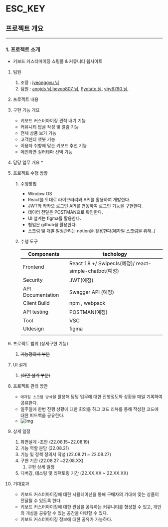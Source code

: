 # ESC_KEY

## 프로젝트 개요

---

### 1. 프로젝트 소개

- 키보드 커스터마이징 쇼핑몰 & 커뮤니티 웹사이트

1. 팀원

   1. 조장 : [iyeonggyu 님](https://github.com/iyeonggyu0)
   2. 팀원 : [anojds 님](https://github.com/anojds),[heyoo807 님](https://github.com/heyoo807), [Pyotato 님](https://github.com/Pyotato), [yhy6790 님](https://github.com/yhy6790),

2.  프로젝트 내용

   1. 구현 기능 개요
      * 키보드 커스터마이징 견적 내기 기능
      * 커뮤니티 답글 작성 및 열람 기능
      * 전체 상품 보기 기능
      * 고객센터 챗봇 기능
      * 이용자 취향에 맞는 키보드 추천 기능
      * 메인화면 컬러테마 선택 기능
   2. 담당 업무 개요
      * 

3. 프로젝트 수행 방향

   1. 수행방법

      * Window OS
      * React를 토대로 라이브러리와 API를 활용하여 개발한다. 
      * JWT와 카카오 로그인 API를 연동하여 로그인 기능을 구현한다.
      * 데이터 전달은  POSTMAN으로 확인한다.
      * UI 설계는 figma를 활용한다.
      * 협업은 github을 활용한다.
      * ~~스크럼 및 개발 일정관리는 notion을 활용한다(애자일 스크럼을 위해..)~~

   2. 수행 도구

      | Components        | techology                                              |
      | ----------------- | ------------------------------------------------------ |
      | Frontend          | React 18 +/ SwiperJs(예정)/ react-simple-chatbot(예정) |
      | Security          | JWT(예정)                                              |
      | API Documentation | Swagger API (예정)                                     |
      | Client Build      | npm , webpack                                          |
      | API testing       | POSTMAN(예정)                                          |
      | Tool              | VSC                                                    |
      | UIdesign          | figma                                                  |
      |                   |                                                        |

      

4. 프로젝트 범위 (상세구현 기능)

   1. ~~기능정의서 부분~~

5. UI 설계 

   1. ~~(화면 설계 부분)~~

6. 프로젝트 관리 방안

   * `애자일 스크럼 방식`을 활용해 담당 업무에 대한 진행정도와 상황을 매일 기록하여 공유한다.
   * 일주일에 한번 진행 상황에 대한 회의를 하고 코드 리뷰를 통해 작성한 코드에 대한 피드백을 공유한다. 
   * ![img](https://miro.medium.com/max/1400/0*FPZNyPPU709ubTqk.jpg)

7. 상세 일정

   1. 화면설계 -초안 (22.08.15~22.08.19)
   2. 기능 역할 분담  (22.08.21)
   3. 기능 및 정책 정의서 작성 (22.08.21 ~ 22.08.27)
   4. 구현 기간 (22.08.27 ~22.08.XX)
      1. 구현 상세 일정
   5. 디버깅, 테스팅 및 리팩토링 기간 (22.XX.XX ~ 22.XX.XX)

8. 기대효과

   * 키보드 커스터마이징에 대한 시뮬레이션을 통해 구매자의 기대에 맞는 상품이 전달될 수 있도록 한다.
   *  키보드 커스터마이징에 대한 관심을 공유하는 커뮤니티를 형성할 수 있고, 개인의 개성을 공유할 수 있는 공간을 마련할 수 있다.
   * 키보드 커스터마이징 정보에 대한 공유가 가능하다.
